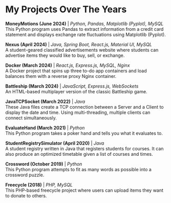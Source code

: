 # My Projects Over The Years

**MoneyMotions (June 2024)** | *Python, Pandas, Matplotlib (Pyplot), MySQL*\
This Python program uses Pandas to extract information from a credit card statement and displays exchange rate fluctuations using Matplotlib (Pyplot).

**Nexus (April 2024)** | *Java, Spring Boot, React.js, Material UI, MySQL*\
A student-geared classified advertisements website where students can advertise items they would like to buy, sell, or exchange.

**Docker (March 2024)** | *React.js, Express.js, MySQL, Nginx*\
A Docker project that spins up three to-do app containers and load balances them with a reverse proxy Nginx container.

**Battleship (March 2024)** | *JavaScript, Express.js, WebSockets*\
An HTML-based multiplayer version of the classic Battleship game.

**JavaTCPSocket (March 2022)** | *Java*\
These Java files create a TCP connection between a Server and a Client to display the date and time. Using multi-threading, multiple clients can connect simultaneously.

**EvaluateHand (March 2021)** | *Python*\
This Python program takes a poker hand and tells you what it evaluates to.

**StudentRegistrySimulator (April 2020)** | *Java*\
A student registry written in Java that registers students for courses. It can also produce an optimized timetable given a list of courses and times.

**Crossword (October 2019)** | *Python*\
This Python program attempts to fit as many words as possible into a crossword puzzle.

**Freecycle (2018)** | *PHP, MySQL*\
This PHP-based freecycle project where users can upload items they want to donate to others.
